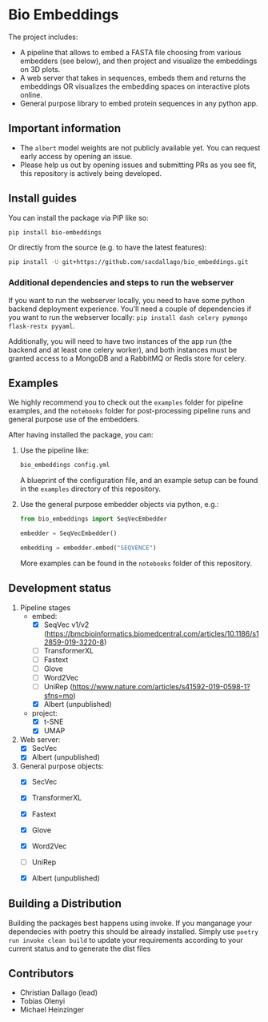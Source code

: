 # Bio Embeddings
The project includes:

- A pipeline that allows to embed a FASTA file choosing from various embedders (see below), and then project and visualize the embeddings on 3D plots.
- A web server that takes in sequences, embeds them and returns the embeddings OR visualizes the embedding spaces on interactive plots online.
- General purpose library to embed protein sequences in any python app.

## Important information

- The `albert` model weights are not publicly available yet. You can request early access by opening an issue.
- Please help us out by opening issues and submitting PRs as you see fit, this repository is actively being developed.

## Install guides

You can install the package via PIP like so:

```bash
pip install bio-embeddings
```

Or directly from the source (e.g. to have the latest features):

```bash
pip install -U git+https://github.com/sacdallago/bio_embeddings.git
```

### Additional dependencies and steps to run the webserver

If you want to run the webserver locally, you need to have some python backend deployment experience.
You'll need a couple of dependencies if you want to run the webserver locally: `pip install dash celery pymongo flask-restx pyyaml`.

Additionally, you will need to have two instances of the app run (the backend and at least one celery worker), and both instances must be granted access to a MongoDB and a RabbitMQ or Redis store for celery.

## Examples

We highly recommend you to check out the `examples` folder for pipeline examples, and the `notebooks` folder for post-processing pipeline runs and general purpose use of the embedders.

After having installed the package, you can:

1. Use the pipeline like:

    ```bash
    bio_embeddings config.yml
    ```

    A blueprint of the configuration file, and an example setup can be found in the `examples` directory of this repository.

1. Use the general purpose embedder objects via python, e.g.:

    ```python
    from bio_embeddings import SeqVecEmbedder

    embedder = SeqVecEmbedder()

    embedding = embedder.embed("SEQVENCE")
    ```

    More examples can be found in the `notebooks` folder of this repository.
 
## Development status

1. Pipeline stages
    - embed:   
        - [x] SeqVec v1/v2 (https://bmcbioinformatics.biomedcentral.com/articles/10.1186/s12859-019-3220-8)
        - [ ] TransformerXL
        - [ ] Fastext
        - [ ] Glove
        - [ ] Word2Vec
        - [ ] UniRep (https://www.nature.com/articles/s41592-019-0598-1?sfns=mo)
        - [x] Albert (unpublished)
    - project:
        - [x] t-SNE
        - [x] UMAP
    
1. Web server:  
    - [x] SecVec
    - [x] Albert (unpublished)
    
1. General purpose objects:
    - [x] SecVec
    - [x] TransformerXL
    - [x] Fastext
    - [x] Glove
    - [x] Word2Vec
    - [ ] UniRep
    - [x] Albert (unpublished)
    

## Building a Distribution
Building the packages best happens using invoke.
If you manganage your dependecies with poetry this should be already installed.
Simply use `poetry run invoke clean build` to update your requirements according to your current status
and to generate the dist files

## Contributors

- Christian Dallago (lead)
- Tobias Olenyi
- Michael Heinzinger
